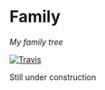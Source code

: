 # Family

*My family tree*

[![Travis](https://img.shields.io/travis/jamesmstone/family.svg?style=flat-square&label=Deploy)](https://travis-ci.org/jamesmstone/family)

Still under construction
